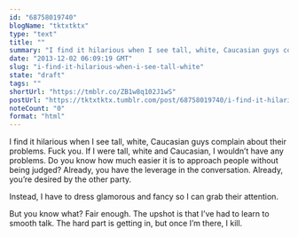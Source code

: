 ```yaml
---
id: "68758019740"
blogName: "tktxtktx"
type: "text"
title: ""
summary: "I find it hilarious when I see tall, white, Caucasian guys complain about their problems. Fuck you. If I were tall, white and..."
date: "2013-12-02 06:09:19 GMT"
slug: "i-find-it-hilarious-when-i-see-tall-white"
state: "draft"
tags: ""
shortUrl: "https://tmblr.co/ZB1w8q102J1wS"
postUrl: "https://tktxtktx.tumblr.com/post/68758019740/i-find-it-hilarious-when-i-see-tall-white"
noteCount: "0"
format: "html"
---
```


I find it hilarious when I see tall, white, Caucasian guys complain about their problems. Fuck you. If I were tall, white and Caucasian, I wouldn’t have any problems. Do you know how much easier it is to approach people without being judged? Already, you have the leverage in the conversation. Already, you’re desired by the other party.

Instead, I have to dress glamorous and fancy so I can grab their attention.

But you know what? Fair enough. The upshot is that I’ve had to learn to smooth talk. The hard part is getting in, but once I’m there, I kill.